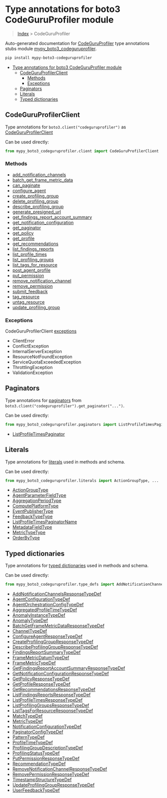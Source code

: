 # Type annotations for boto3 CodeGuruProfiler module

> [Index](..) > CodeGuruProfiler

Auto-generated documentation for
[CodeGuruProfiler](https://boto3.amazonaws.com/v1/documentation/api/1.17.77/reference/services/codeguruprofiler.html#CodeGuruProfiler)
type annotations stubs module
[mypy_boto3_codeguruprofiler](https://pypi.org/project/mypy-boto3-codeguruprofiler/).

```bash
pip install mypy-boto3-codeguruprofiler
```

- [Type annotations for boto3 CodeGuruProfiler module](#type-annotations-for-boto3-codeguruprofiler-module)
  - [CodeGuruProfilerClient](#codeguruprofilerclient)
    - [Methods](#methods)
    - [Exceptions](#exceptions)
  - [Paginators](#paginators)
  - [Literals](#literals)
  - [Typed dictionaries](#typed-dictionaries)

## CodeGuruProfilerClient

Type annotations for `boto3.client("codeguruprofiler")` as
[CodeGuruProfilerClient](./client.md)

Can be used directly:

```python
from mypy_boto3_codeguruprofiler.client import CodeGuruProfilerClient
```

### Methods

- [add_notification_channels](./client.md#add_notification_channels)
- [batch_get_frame_metric_data](./client.md#batch_get_frame_metric_data)
- [can_paginate](./client.md#can_paginate)
- [configure_agent](./client.md#configure_agent)
- [create_profiling_group](./client.md#create_profiling_group)
- [delete_profiling_group](./client.md#delete_profiling_group)
- [describe_profiling_group](./client.md#describe_profiling_group)
- [generate_presigned_url](./client.md#generate_presigned_url)
- [get_findings_report_account_summary](./client.md#get_findings_report_account_summary)
- [get_notification_configuration](./client.md#get_notification_configuration)
- [get_paginator](./client.md#get_paginator)
- [get_policy](./client.md#get_policy)
- [get_profile](./client.md#get_profile)
- [get_recommendations](./client.md#get_recommendations)
- [list_findings_reports](./client.md#list_findings_reports)
- [list_profile_times](./client.md#list_profile_times)
- [list_profiling_groups](./client.md#list_profiling_groups)
- [list_tags_for_resource](./client.md#list_tags_for_resource)
- [post_agent_profile](./client.md#post_agent_profile)
- [put_permission](./client.md#put_permission)
- [remove_notification_channel](./client.md#remove_notification_channel)
- [remove_permission](./client.md#remove_permission)
- [submit_feedback](./client.md#submit_feedback)
- [tag_resource](./client.md#tag_resource)
- [untag_resource](./client.md#untag_resource)
- [update_profiling_group](./client.md#update_profiling_group)

### Exceptions

CodeGuruProfilerClient [exceptions](./client.md#exceptions)

- ClientError
- ConflictException
- InternalServerException
- ResourceNotFoundException
- ServiceQuotaExceededException
- ThrottlingException
- ValidationException

## Paginators

Type annotations for [paginators](./paginators.md) from
`boto3.client("codeguruprofiler").get_paginator("...")`.

Can be used directly:

```python
from mypy_boto3_codeguruprofiler.paginators import ListProfileTimesPaginator, ...
```

- [ListProfileTimesPaginator](./paginators.md#listprofiletimespaginator)

## Literals

Type annotations for [literals](./literals.md) used in methods and schema.

Can be used directly:

```python
from mypy_boto3_codeguruprofiler.literals import ActionGroupType, ...
```

- [ActionGroupType](./literals.md#actiongrouptype)
- [AgentParameterFieldType](./literals.md#agentparameterfieldtype)
- [AggregationPeriodType](./literals.md#aggregationperiodtype)
- [ComputePlatformType](./literals.md#computeplatformtype)
- [EventPublisherType](./literals.md#eventpublishertype)
- [FeedbackTypeType](./literals.md#feedbacktypetype)
- [ListProfileTimesPaginatorName](./literals.md#listprofiletimespaginatorname)
- [MetadataFieldType](./literals.md#metadatafieldtype)
- [MetricTypeType](./literals.md#metrictypetype)
- [OrderByType](./literals.md#orderbytype)

## Typed dictionaries

Type annotations for [typed dictionaries](./type_defs.md) used in methods and
schema.

Can be used directly:

```python
from mypy_boto3_codeguruprofiler.type_defs import AddNotificationChannelsResponseTypeDef, ...
```

- [AddNotificationChannelsResponseTypeDef](./type_defs.md#addnotificationchannelsresponsetypedef)
- [AgentConfigurationTypeDef](./type_defs.md#agentconfigurationtypedef)
- [AgentOrchestrationConfigTypeDef](./type_defs.md#agentorchestrationconfigtypedef)
- [AggregatedProfileTimeTypeDef](./type_defs.md#aggregatedprofiletimetypedef)
- [AnomalyInstanceTypeDef](./type_defs.md#anomalyinstancetypedef)
- [AnomalyTypeDef](./type_defs.md#anomalytypedef)
- [BatchGetFrameMetricDataResponseTypeDef](./type_defs.md#batchgetframemetricdataresponsetypedef)
- [ChannelTypeDef](./type_defs.md#channeltypedef)
- [ConfigureAgentResponseTypeDef](./type_defs.md#configureagentresponsetypedef)
- [CreateProfilingGroupResponseTypeDef](./type_defs.md#createprofilinggroupresponsetypedef)
- [DescribeProfilingGroupResponseTypeDef](./type_defs.md#describeprofilinggroupresponsetypedef)
- [FindingsReportSummaryTypeDef](./type_defs.md#findingsreportsummarytypedef)
- [FrameMetricDatumTypeDef](./type_defs.md#framemetricdatumtypedef)
- [FrameMetricTypeDef](./type_defs.md#framemetrictypedef)
- [GetFindingsReportAccountSummaryResponseTypeDef](./type_defs.md#getfindingsreportaccountsummaryresponsetypedef)
- [GetNotificationConfigurationResponseTypeDef](./type_defs.md#getnotificationconfigurationresponsetypedef)
- [GetPolicyResponseTypeDef](./type_defs.md#getpolicyresponsetypedef)
- [GetProfileResponseTypeDef](./type_defs.md#getprofileresponsetypedef)
- [GetRecommendationsResponseTypeDef](./type_defs.md#getrecommendationsresponsetypedef)
- [ListFindingsReportsResponseTypeDef](./type_defs.md#listfindingsreportsresponsetypedef)
- [ListProfileTimesResponseTypeDef](./type_defs.md#listprofiletimesresponsetypedef)
- [ListProfilingGroupsResponseTypeDef](./type_defs.md#listprofilinggroupsresponsetypedef)
- [ListTagsForResourceResponseTypeDef](./type_defs.md#listtagsforresourceresponsetypedef)
- [MatchTypeDef](./type_defs.md#matchtypedef)
- [MetricTypeDef](./type_defs.md#metrictypedef)
- [NotificationConfigurationTypeDef](./type_defs.md#notificationconfigurationtypedef)
- [PaginatorConfigTypeDef](./type_defs.md#paginatorconfigtypedef)
- [PatternTypeDef](./type_defs.md#patterntypedef)
- [ProfileTimeTypeDef](./type_defs.md#profiletimetypedef)
- [ProfilingGroupDescriptionTypeDef](./type_defs.md#profilinggroupdescriptiontypedef)
- [ProfilingStatusTypeDef](./type_defs.md#profilingstatustypedef)
- [PutPermissionResponseTypeDef](./type_defs.md#putpermissionresponsetypedef)
- [RecommendationTypeDef](./type_defs.md#recommendationtypedef)
- [RemoveNotificationChannelResponseTypeDef](./type_defs.md#removenotificationchannelresponsetypedef)
- [RemovePermissionResponseTypeDef](./type_defs.md#removepermissionresponsetypedef)
- [TimestampStructureTypeDef](./type_defs.md#timestampstructuretypedef)
- [UpdateProfilingGroupResponseTypeDef](./type_defs.md#updateprofilinggroupresponsetypedef)
- [UserFeedbackTypeDef](./type_defs.md#userfeedbacktypedef)
